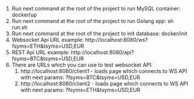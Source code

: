 1. Run next command at the root of the project to run MySQL container: docker/up 
2. Run next command at the root of the project to run Golang app: sh run.sh
3. Run next command at the root of the project to init database: docker/init 
4. Websocket Api URL example: http://localhost:8080/ws?fsyms=ETH&tsyms=USD,EUR
5. REST Api URL example: http://localhost:8080/api?fsyms=BTC&tsyms=USD,EUR
6. There are URLs which you can use to test websocket API:
    1. http://localhost:8080/client1 - loads page which connects to WS API with next params: ?fsyms=BTC&tsyms=USD,EUR
    2. http://localhost:8080/client2 - loads page which connects to WS API with next params: ?fsyms=ETH&tsyms=USD,EUR